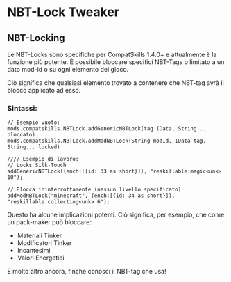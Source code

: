 # NBT-Lock Tweaker

## NBT-Locking

Le NBT-Locks sono specifiche per CompatSkills 1.4.0+ e attualmente è la funzione più potente. È possibile bloccare specifici NBT-Tags o limitato a un dato mod-id o su ogni elemento del gioco.

Ciò significa che qualsiasi elemento trovato a contenere che NBT-tag avrà il blocco applicato ad esso.

### Sintassi:

    // Esempio vuoto:
    mods.compatskills.NBTLock.addGenericNBTLock(tag IData, String... bloccato)
    mods.compatskills.NBTLock.addModNBTLock(String modId, IData tag, String... locked)
    
    //// Esempio di lavoro:
    // Locks Silk-Touch
    addGenericNBTLock({ench:[{id: 33 as short}]}, "reskillable:magic<unk> 10");
    
    // Blocca ininterrottamente (nessun livello specificato)
    addModNBTLock("minecraft", {ench:[{id: 34 as short}]}, "reskillable:collecting<unk> 6");
    

Questo ha alcune implicazioni potenti. Ciò significa, per esempio, che come un pack-maker può bloccare:

- Materiali Tinker
- Modificatori Tinker
- Incantesimi
- Valori Energetici

E molto altro ancora, finché conosci il NBT-tag che usa!